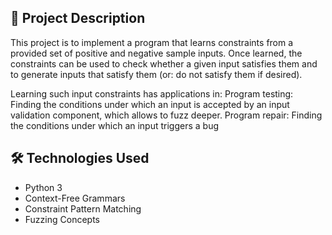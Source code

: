 ## 📌 Project Description

 This project is to implement a program that learns constraints from a provided set of positive and negative sample inputs. Once learned, the constraints can be used to
 check whether a given input satisfies them and to generate inputs that satisfy them (or: do not satisfy them if desired).
 
 Learning such input constraints has applications in:
   Program testing: Finding the conditions under which an input is accepted by an
   input validation component, which allows to fuzz deeper.
   Program repair: Finding the conditions under which an input triggers a bug

## 🛠️ Technologies Used

- Python 3
- Context-Free Grammars
- Constraint Pattern Matching
- Fuzzing Concepts

